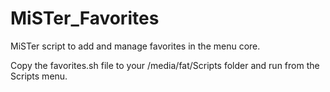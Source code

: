 # MiSTer_Favorites
MiSTer script to add and manage favorites in the menu core.

Copy the favorites.sh file to your /media/fat/Scripts folder and run from the Scripts menu.
